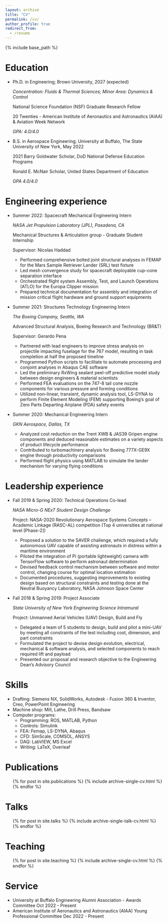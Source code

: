 ```yaml
---
layout: archive
title: "CV"
permalink: /cv/
author_profile: true
redirect_from:
  - /resume
---
```


{% include base_path %}


Education
======
* Ph.D. in Engineering; Brown University, 2027 (expected) 

  *Concentration: Fluids & Thermal Sciences; Minor Area: Dynamics & Control*
  
  National Science Foundation (NSF) Graduate Research Fellow
  
  20 Twenties - American Institute of Aeronautics and Astronautics (AIAA) & Aviation Week Network
  
  *GPA: 4.0/4.0*
  
* B.S. in Aerospace Engineering; University at Buffalo, The State University of New York, May 2022  
  
  2021 Barry Goldwater Scholar, DoD National Defense Education Programs
  
  Ronald E. McNair Scholar, United States Department of Education
  
  *GPA 4.0/4.0*

Engineering experience
======
* Summer 2022: Spacecraft Mechanical Engineering Intern

  *NASA Jet Propulsion Laboratory (JPL), Pasadena, CA*
  
  Mechanical Structures & Articulation group - Graduate Student Internship
  
  Supervisor: Nicolas Haddad

   * Performed comprehensive bolted joint structural analyses in FEMAP for the Mars Sample Retriever Lander (SRL) test fixture
   * Led mesh convergence study for spacecraft deployable cup-cone separation interface
   * Orchestrated flight system Assembly, Test, and Launch Operations (ATLO) for the Europa Clipper mission
   * Prepared technical documentation for assembly and integration of mission critical flight hardware and ground support equipments

* Summer 2021: Structures Technology Engineering Intern

  *The Boeing Company, Seattle, WA*
  
  Advanced Structural Analysis, Boeing Research and Technology (BR&T)
  
  Supervisor: Gerardo Pena
   
   * Partnered with lead engineers to improve stress analysis on projectile impacting fuselage for the 767 model, resulting 
in task completion at half the proposed timeline
   * Programmed Python scripts to facilitate to automate processing and conjoint analyses in Abaqus CAE software
   * Led the preliminary RxWing sealant peel-off predictive model study between design engineers & material scientists
   * Performed FEA evaluations on the 747-8 tail cone nozzle components for various pressure and forming conditions
   * Utilized non-linear, transient, dynamic analysis tool, LS-DYNA to perform Finite Element Modeling (FEM)
supporting Boeing’s goal of Zero Parts Departing Airplane (PDA) safety events 

* Summer 2020: Mechanical Engineering Intern

  *GKN Aerospace, Dallas, TX*
  
   * Analyzed cost reduction on the Trent XWB & JAS39 Gripen engine components and deduced reasonable estimates on
a variety aspects of product lifecycle performance
   * Contributed to turbomachinery analysis for Boeing 777X-GE9X engine through productivity comparisons
   * Performed flight physics using MATLAB to simulate the lander mechanism for varying flying conditions 

Leadership experience
======
* Fall 2019 & Spring 2020: Technical Operations Co-lead

  *NASA Micro-G NExT Student Design Challenge*
  
  Project: NASA-2020 Revolutionary Aerospace Systems Concepts – Academic Linkage (RASC-AL) competition 
(Top 4 universities at national level [Phase-2])
 
   * Proposed a solution to the SAVER challenge, which required a fully autonomous UAV capable of assisting astronauts 
in distress within a maritime environment
   * Piloted the integration of Pi (portable lightweight) camera with TensorFlow software to perform astronaut determination 
   * Devised feedback control mechanism between software and motor control, changing course for optimal location estimation
   * Documented procedures, suggesting improvements to existing design based on structural constraints and testing done 
at the Neutral Buoyancy Laboratory, NASA Johnson Space Center
 
* Fall 2018 & Spring 2019: Project Associate

  *State University of New York Engineering Science Intramural*
  
  Project: Unmanned Aerial Vehicles (UAV) Design, Build and Fly
 
   * Delegated a team of 5 students to design, build and pilot a mini-UAV by meeting all constraints of the test including 
cost, dimension, and part constraints 
   * Formulated the project to devise design evolution, electrical, mechanical & software analysis, and selected 
components to reach required lift and payload 
   * Presented our proposal and research objective to the Engineering Dean’s Advisory Council

Skills
======
* Drafting: Siemens NX, SolidWorks, Autodesk - Fusion 360 & Inventor, Creo, PowerPoint Engineering
* Machine shop:  Mill, Lathe, Drill Press, Bandsaw
* Computer programs: 
  * Programming: ROS, MATLAB, Python
  * Controls: Simulink
  * FEA: Femap, LS-DYNA, Abaqus
  * CFD: SimScale, COMSOL, ANSYS
  * DAQ: LabVIEW, MS Excel
  * Writing: LaTeX, Overleaf

Publications
======
  <ul>{% for post in site.publications %}
    {% include archive-single-cv.html %}
  {% endfor %}</ul>
  
Talks
======
  <ul>{% for post in site.talks %}
    {% include archive-single-talk-cv.html %}
  {% endfor %}</ul>
  
Teaching
======
  <ul>{% for post in site.teaching %}
    {% include archive-single-cv.html %}
  {% endfor %}</ul>
  
Service 
======
* University at Buffalo Engineering Alumni Association - Awards Committee                  Oct 2022 - Present
* American Institute of Aeronautics and Astronautics (AIAA) Young Professional Committee   Dec 2022 - Present
